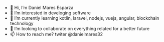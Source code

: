 - 👋 Hi, I’m Daniel Mares Esparza
- 👀 I’m interested in develoging software
- 🌱 I’m currently learning kotlin, laravel, nodejs, vuejs, angular, blockchain technology
- 💞️ I’m looking to collaborate on everything related for a better future
- 📫 How to reach me? twiter @danielmares32

<!---
danielmares32/danielmares32 is a ✨ special ✨ repository because its `README.md` (this file) appears on your GitHub profile.
You can click the Preview link to take a look at your changes.
--->
